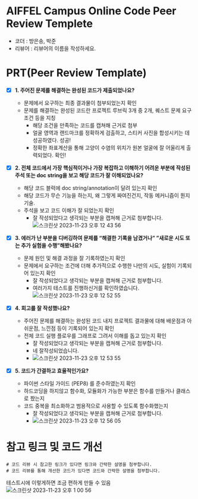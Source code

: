 # AIFFEL Campus Online Code Peer Review Templete
- 코더 : 방은송, 박준
- 리뷰어 : 리뷰어의 이름을 작성하세요.


# PRT(Peer Review Template)
- [X]  **1. 주어진 문제를 해결하는 완성된 코드가 제출되었나요?**
    - 문제에서 요구하는 최종 결과물이 첨부되었는지 확인
    - 문제를 해결하는 완성된 코드란 프로젝트 루브릭 3개 중 2개, 
    퀘스트 문제 요구조건 등을 지칭
        - 해당 조건을 만족하는 코드를 캡쳐해 근거로 첨부
        - 	얼굴 영역과 랜드마크를 정확하게 검출하고, 스티커 사진을 합성시키는 데 성공하였다. 성공!
        - 	정확한 좌표계산을 통해 고양이 수염의 위치가 원본 얼굴에 잘 어울리게 출력되었다. 확인!
    
- [X]  **2. 전체 코드에서 가장 핵심적이거나 가장 복잡하고 이해하기 어려운 부분에 작성된 
주석 또는 doc string을 보고 해당 코드가 잘 이해되었나요?**
    - 해당 코드 블럭에 doc string/annotation이 달려 있는지 확인
    - 해당 코드가 무슨 기능을 하는지, 왜 그렇게 짜여진건지, 작동 메커니즘이 뭔지 기술.
    - 주석을 보고 코드 이해가 잘 되었는지 확인
        - 잘 작성되었다고 생각되는 부분을 캡쳐해 근거로 첨부합니다.
        ![스크린샷 2023-11-23 오후 12 43 56](https://github.com/Yunjinhwan1/first-repository/assets/133963870/1a7ebea2-5e59-4ddd-95a4-98f502c3520f)

- [X]  **3. 에러가 난 부분을 디버깅하여 문제를 “해결한 기록을 남겼거나” 
”새로운 시도 또는 추가 실험을 수행”해봤나요?**
    - 문제 원인 및 해결 과정을 잘 기록하였는지 확인
    - 문제에서 요구하는 조건에 더해 추가적으로 수행한 나만의 시도, 
    실험이 기록되어 있는지 확인
        - 잘 작성되었다고 생각되는 부분을 캡쳐해 근거로 첨부합니다.
        - 여러가지 테스트를 진행하신거를 확인하였습니다.
        ![스크린샷 2023-11-23 오후 12 52 55](https://github.com/Yunjinhwan1/first-repository/assets/133963870/eaad1fea-0d73-40e1-a823-8cc13bbae2d8)
        
- [X]  **4. 회고를 잘 작성했나요?**
    - 주어진 문제를 해결하는 완성된 코드 내지 프로젝트 결과물에 대해
    배운점과 아쉬운점, 느낀점 등이 기록되어 있는지 확인
    - 전체 코드 실행 플로우를 그래프로 그려서 이해를 돕고 있는지 확인
        - 잘 작성되었다고 생각되는 부분을 캡쳐해 근거로 첨부합니다.
        - 네 잘작성되었습니다.
        - ![스크린샷 2023-11-23 오후 12 53 55](https://github.com/Yunjinhwan1/first-repository/assets/133963870/d2fc11d4-e19d-4a37-bd7a-8d78528fa153)
        
- [X]  **5. 코드가 간결하고 효율적인가요?**
    - 파이썬 스타일 가이드 (PEP8) 를 준수하였는지 확인
    - 하드코딩을 하지않고 함수화, 모듈화가 가능한 부분은 함수를 만들거나 클래스로 짰는지
    - 코드 중복을 최소화하고 범용적으로 사용할 수 있도록 함수화했는지
        - 잘 작성되었다고 생각되는 부분을 캡쳐해 근거로 첨부합니다.
        - ![스크린샷 2023-11-23 오후 12 56 05](https://github.com/Yunjinhwan1/first-repository/assets/133963870/da44364b-3e35-405a-a119-08f7a561b00a)


# 참고 링크 및 코드 개선
```
# 코드 리뷰 시 참고한 링크가 있다면 링크와 간략한 설명을 첨부합니다.
# 코드 리뷰를 통해 개선한 코드가 있다면 코드와 간략한 설명을 첨부합니다.
```
테스트시에 이렇게하면 조금 편하게 만들 수 있음   
![스크린샷 2023-11-23 오후 1 00 56](https://github.com/Yunjinhwan1/first-repository/assets/133963870/106a658e-a84c-4324-8a1e-c77b261d49ef)


